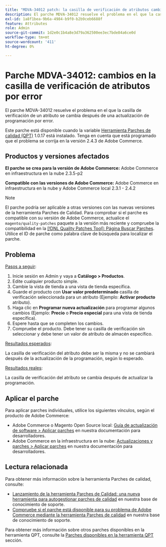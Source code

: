 ```yaml
---
title: "MDVA-34012 patch: la casilla de verificación de atributos cambia por error"
description: El parche MDVA-34012 resuelve el problema en el que la casilla de verificación de un atributo se cambia después de una actualización de programación por error.
exl-id: 1a8f1bea-9b6a-4984-b9f0-b2b9ceb6688f
feature: Attributes
role: Admin
source-git-commit: 1d2e0c1b4a8e3d79a362500ee3ec7bde84a6ce0d
workflow-type: tm+mt
source-wordcount: '411'
ht-degree: 0%

---
```


# Parche MDVA-34012: cambios en la casilla de verificación de atributos por error

El parche MDVA-34012 resuelve el problema en el que la casilla de verificación de un atributo se cambia después de una actualización de programación por error.

Este parche está disponible cuando la variable [Herramienta Parches de calidad (QPT)](https://devdocs.magento.com/guides/v2.4/comp-mgr/patching.html#mqp) 1.0.17 está instalado. Tenga en cuenta que está programado que el problema se corrija en la versión 2.4.3 de Adobe Commerce.

## Productos y versiones afectados

**El parche se crea para la versión de Adobe Commerce:** Adobe Commerce en infraestructura en la nube 2.3.5-p2

**Compatible con las versiones de Adobe Commerce:** Adobe Commerce en infraestructura en la nube y Adobe Commerce local 2.3.1 - 2.4.2

>[!NOTE]
>
>El parche podría ser aplicable a otras versiones con las nuevas versiones de la herramienta Parches de Calidad. Para comprobar si el parche es compatible con su versión de Adobe Commerce, actualice el `magento/quality-patches` paquete a la versión más reciente y compruebe la compatibilidad en la [[!DNL Quality Patches Tool]: Página Buscar Parches](https://devdocs.magento.com/quality-patches/tool.html#patch-grid). Utilice el ID de parche como palabra clave de búsqueda para localizar el parche.

## Problema

<u>Pasos a seguir</u>:

1. Inicie sesión en Admin y vaya a **Catálogo > Productos**.
1. Edite cualquier producto simple.
1. Cambie la vista de tienda a una vista de tienda específica.
1. Guarde el producto con **Usar valor predeterminado** casilla de verificación seleccionada para un atributo (Ejemplo: **Activar producto** atributo).
1. Haga clic en **Programar nueva actualización** para programar algunos cambios (Ejemplo: **Precio** o **Precio especial** para una vista de tienda específica).
1. Espere hasta que se completen los cambios.
1. Compruebe el producto. Debe tener su casilla de verificación sin seleccionar y debe tener un valor de atributo de almacén específico.

<u>Resultados esperados</u>:

La casilla de verificación del atributo debe ser la misma y no se cambiará después de la actualización de la programación, según lo esperado.

<u>Resultados reales</u>:

La casilla de verificación del atributo se cambia después de actualizar la programación.

## Aplicar el parche

Para aplicar parches individuales, utilice los siguientes vínculos, según el producto de Adobe Commerce:

* Adobe Commerce o Magento Open Source local: [Guía de actualización de software > Aplicar parches](https://devdocs.magento.com/guides/v2.4/comp-mgr/patching/mqp.html) en nuestra documentación para desarrolladores.
* Adobe Commerce en la infraestructura en la nube: [Actualizaciones y parches > Aplicar parches](https://devdocs.magento.com/cloud/project/project-patch.html) en nuestra documentación para desarrolladores.

## Lectura relacionada

Para obtener más información sobre la herramienta Parches de calidad, consulte:

* [Lanzamiento de la herramienta Parches de Calidad: una nueva herramienta para autogestionar parches de calidad](/help/announcements/adobe-commerce-announcements/magento-quality-patches-released-new-tool-to-self-serve-quality-patches.md) en nuestra base de conocimiento de soporte.
* [Compruebe si el parche está disponible para su problema de Adobe Commerce mediante la herramienta Parches de calidad](/help/support-tools/patches-available-in-qpt-tool/check-patch-for-magento-issue-with-magento-quality-patches.md) en nuestra base de conocimiento de soporte.

Para obtener más información sobre otros parches disponibles en la herramienta QPT, consulte la [Parches disponibles en la herramienta QPT](https://support.magento.com/hc/en-us/sections/360010506631-Patches-available-in-QPT-tool-) sección.
